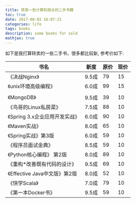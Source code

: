 ```yaml
---
title: 转卖一些计算机相关的二手书籍
toc: true
date: 2017-08-02 16:07:21
categories: life
tags: books
description: some books for sold
mathjax: true
---
```


如下是我打算转卖的一些二手书，很多都比较新, 参考价如下:

<!-- more -->

书名 | 新度 | 原价 | 现价
------- | ------- | ------- | -------
《决战Nginx》 | 9.5成 | 79 | 15
《unix环境高级编程》| 6.0成 | 99 | 15
| | |
《MongoDB》 | 9.5成 | 39 | 10
《鸟哥的Linux私房菜》| 7.5成 | 88 | 10
《Spring 3.x企业应用开发实战》 | 6.0成 | 90 | 10
《Maven实战》 | 8.0成 | 65 | 10
《Spring实战》第3版 | 6.0成 | 59 | 10 
《程序员面试金典》| 8.5成 | 59 | 10 
《Python核心编程》 第2版 | 8.0成 | 89 | 10 
《重构*改善既有代码的设计》 | 9.5成 | 69 | 10 
《Effective Java中文版》第2版 | 8.0成 | 52 | 10
《快学Scala》 | 7.0成 | 79 | 10
《第一本Docker书》| 9.5成 | 59 | 10